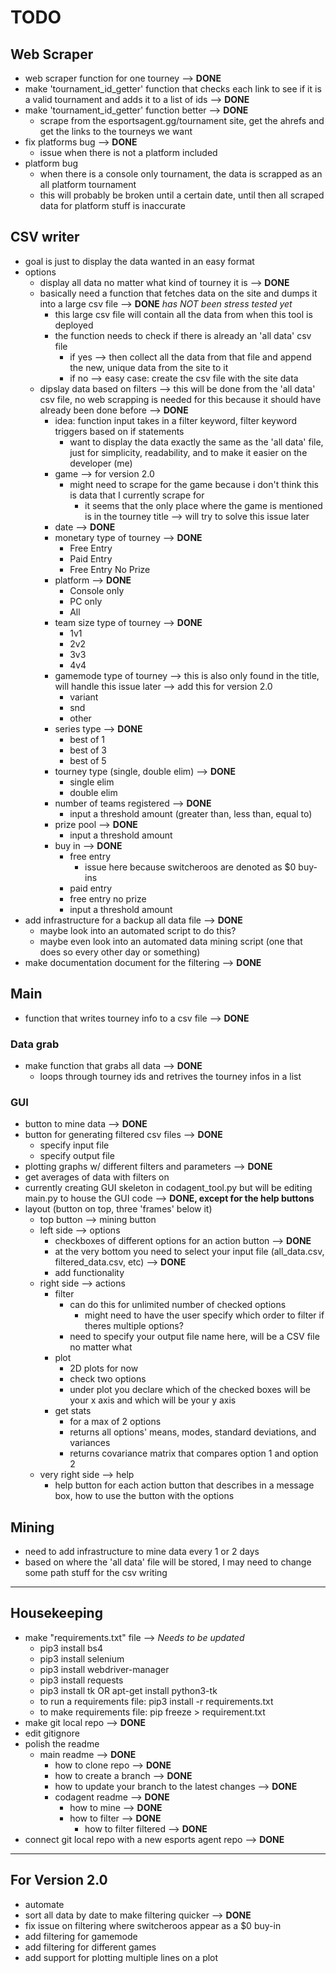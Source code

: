 # TODO

## Web Scraper
- web scraper function for one tourney --> **DONE**
- make 'tournament\_id\_getter' function that checks each link to see if it is a valid tournament and adds it to a list of ids --> **DONE**
- make 'tournament\_id\_getter' function better --> **DONE**
    - scrape from the esportsagent.gg/tournament site, get the ahrefs and get the links to the tourneys we want
- fix platforms bug --> **DONE** 
    - issue when there is not a platform included
- platform bug 
    - when there is a console only tournament, the data is scrapped as an all platform tournament
    - this will probably be broken until a certain date, until then all scraped data for platform stuff is inaccurate

## CSV writer
- goal is just to display the data wanted in an easy format
- options
    - display all data no matter what kind of tourney it is --> **DONE**
    - basically need a function that fetches data on the site and dumps it into a large csv file --> **DONE** *has NOT been stress tested yet*
        - this large csv file will contain all the data from when this tool is deployed
        - the function needs to check if there is already an 'all data' csv file
            - if yes --> then collect all the data from that file and append the new, unique data from the site to it
            - if no --> easy case: create the csv file with the site data 
    - dipslay data based on filters --> this will be done from the 'all data' csv file, no web scrapping is needed for this because it should have already been done before --> **DONE**
        - idea: function input takes in a filter keyword, filter keyword triggers based on if statements
            - want to display the data exactly the same as the 'all data' file, just for simplicity, readability, and to make it easier on the developer (me) 
        - game --> for version 2.0
            - might need to scrape for the game because i don't think this is data that I currently scrape for 
                - it seems that the only place where the game is mentioned is in the tourney title --> will try to solve this issue later
        - date --> **DONE**
        - monetary type of tourney --> **DONE**
            - Free Entry 
            - Paid Entry
            - Free Entry No Prize
        - platform --> **DONE**
            - Console only
            - PC only 
            - All
        - team size type of tourney --> **DONE**
            - 1v1
            - 2v2
            - 3v3
            - 4v4
        - gamemode type of tourney --> this is also only found in the title, will handle this issue later --> add this for version 2.0
            - variant
            - snd
            - other
        - series type --> **DONE**
            - best of 1 
            - best of 3 
            - best of 5
        - tourney type (single, double elim) --> **DONE**
            - single elim
            - double elim
        - number of teams registered --> **DONE**
            - input a threshold amount (greater than, less than, equal to)
        - prize pool --> **DONE**
            - input a threshold amount
        - buy in --> **DONE**
            - free entry
                - issue here because switcheroos are denoted as $0 buy-ins
            - paid entry 
            - free entry no prize
            - input a threshold amount 
- add infrastructure for a backup all data file --> **DONE**
    - maybe look into an automated script to do this? 
    - maybe even look into an automated data mining script (one that does so every other day or something)
- make documentation document for the filtering --> **DONE**



## Main
- function that writes tourney info to a csv file --> **DONE**

### Data grab
- make function that grabs all data --> **DONE**
    - loops through tourney ids and retrives the tourney infos in a list  
    
### GUI
- button to mine data --> **DONE**
- button for generating filtered csv files --> **DONE**
    - specify input file 
    - specify output file
- plotting graphs w/ different filters and parameters --> **DONE**
- get averages of data with filters on 
- currently creating GUI skeleton in codagent\_tool.py but will be editing main.py to house the GUI code --> **DONE, except for the help buttons**
- layout (button on top, three 'frames' below it)
    - top button --> mining button
    - left side --> options
        - checkboxes of different options for an action button --> **DONE**
        - at the very bottom you need to select your input file (all_data.csv, filtered_data.csv, etc) --> **DONE**
        - add functionality
    - right side --> actions 
        - filter
            - can do this for unlimited number of checked options 
                - might need to have the user specify which order to filter if theres multiple options? 
            - need to specify your output file name here, will be a CSV file no matter what
        - plot
            - 2D plots for now
            - check two options
            - under plot you declare which of the checked boxes will be your x axis and which will be your y axis
        - get stats
            - for a max of 2 options
            - returns all options' means, modes, standard deviations, and variances
            - returns covariance matrix that compares option 1 and option 2
    - very right side --> help
        - help button for each action button that describes in a message box, how to use the button with the options

## Mining 
- need to add infrastructure to mine data every 1 or 2 days 
- based on where the 'all data' file will be stored, I may need to change some path stuff for the csv writing 


---
## Housekeeping
- make "requirements.txt" file --> *Needs to be updated* 
    - pip3  install bs4
    - pip3  install selenium
    - pip3  install webdriver-manager
    - pip3 install requests
    - pip3 install tk OR apt-get install python3-tk
    - to run a requirements file: pip3 install -r requirements.txt
    - to make requirements file: pip freeze > requirement.txt
- make git local repo --> **DONE**
- edit gitignore
- polish the readme 
    - main readme --> **DONE**
        - how to clone repo --> **DONE**
        - how to create a branch --> **DONE** 
        - how to update your branch to the latest changes --> **DONE**
        - codagent readme --> **DONE** 
            - how to mine --> **DONE**
            - how to filter --> **DONE**
                - how to filter filtered --> **DONE**
- connect git local repo with a new esports agent repo --> **DONE**

--- 
## For Version 2.0
- automate 
- sort all data by date to make filtering quicker --> **DONE**
- fix issue on filtering where switcheroos appear as a $0 buy-in
- add filtering for gamemode
- add filtering for different games
- add support for plotting multiple lines on a plot
